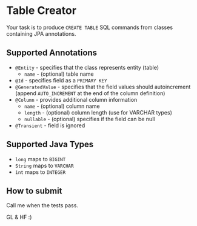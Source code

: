 # Table Creator

Your task is to produce `CREATE TABLE` SQL commands from classes containing JPA annotations.

## Supported Annotations

* `@Entity` - specifies that the class represents entity (table)
    * `name` - (optional) table name
* `@Id` - specifies field as a `PRIMARY KEY`
* `@GeneratedValue` - specifies that the field values should autoincrement (append `AUTO_INCREMENT` at the end of the column definition)
* `@Column` - provides additional column information
    * `name` - (optional) column name
    * `length` - (optional) column length (use for VARCHAR types)
    * `nullable` - (optional) specifies if the field can be null
* `@Transient` - field is ignored

## Supported Java Types

* `long` maps to `BIGINT`
* `String` maps to `VARCHAR`
* `int` maps to `INTEGER`

## How to submit

Call me when the tests pass.

GL & HF :)
